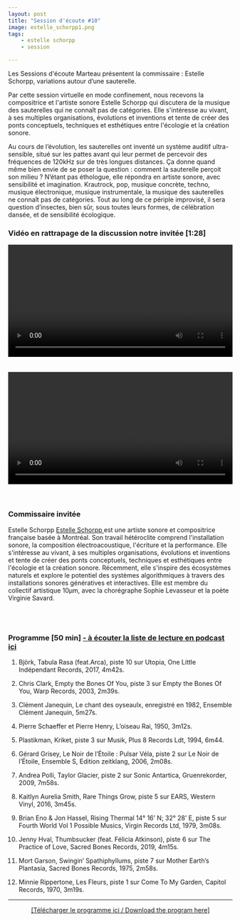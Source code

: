 ```yaml
---
layout: post
title: "Session d'écoute #10"
image: estelle_schorpp1.png
tags: 
    - estelle schorpp
    - session

---
```



Les Sessions d'écoute Marteau présentent la commissaire : Estelle Schorpp, variations autour d’une sauterelle.

Par cette session virtuelle en mode confinement, nous recevons la compositrice et l'artiste sonore Estelle Schorpp qui discutera de la musique des sauterelles qui ne connaît pas de catégories. Elle s'intéresse au vivant, à ses multiples organisations, évolutions et inventions et tente de créer des ponts conceptuels, techniques et esthétiques entre l'écologie et la création sonore. 

Au cours de l’évolution, les sauterelles ont inventé un système auditif ultra-sensible, situé sur les pattes avant qui leur permet de percevoir des fréquences de 120kHz sur de très longues distances. Ça donne quand même bien envie de se poser la question : comment la sauterelle perçoit son milieu ? N’étant pas éthologue, elle répondra en artiste sonore, avec sensibilité et imagination. Krautrock, pop, musique concrète, techno, musique électronique, musique instrumentale, la musique des sauterelles ne connaît pas de catégories. Tout au long de ce périple improvisé, il sera question d’insectes, bien sûr, sous toutes leurs formes, de célébration dansée, et de sensibilité écologique.
<br>

<!-- Video -->
    
### Vidéo en rattrapage de la discussion notre invitée  [1:28]

<!-- Video -->
<center>
<video width="100%" controls>
  <source src="https://vigliensoni.com/sessions-marteau/session-virtuelle/videos/session-10-stelle_schorpp.mp4#t=9" type="video/mp4">
  Your browser does not support HTML video.
</video>
</center>

<br>
<br>
<center>
<video width="100%" controls>
  <source src="https://www.dropbox.com/s/utwex3bjjgn6n8n/session-10-Estelle_Schorpp-zoom.mp4?dl=1" type="video/mp4">
  Your browser does not support HTML video.
</video>
</center>

<br>
<br>



### Commissaire invitée

Estelle Schorpp
<a href="https://estelleschorpp.com/" > Estelle Schorpp </a> est une artiste sonore et compositrice française basée à Montréal. Son travail hétéroclite comprend l'installation sonore, la composition électroacoustique, l'écriture et la performance. Elle s'intéresse au vivant, à ses multiples organisations, évolutions et inventions et tente de créer des ponts conceptuels, techniques et esthétiques entre l'écologie et la création sonore. Récemment, elle s'inspire des écosystèmes naturels et explore le potentiel des systèmes algorithmiques à travers des installations sonores génératives et interactives. Elle est membre du collectif artistique 10μm, avec la chorégraphe Sophie Levasseur et la poète Virginie Savard.


<br>
<br>

### Programme [50 min]  <a href="https://sessionsmarteau.com/musique/#podcasts">- à écouter la liste de lecture en podcast ici </a>


1. Björk, Tabula Rasa (feat.Arca), piste 10 sur Utopia, One Little Indépendant Records, 2017, 4m42s.

2. Chris Clark, Empty the Bones Of You, piste 3 sur Empty the Bones Of You, Warp Records, 2003, 2m39s. 

3. Clément Janequin, Le chant des oyseaulx, enregistré en 1982, Ensemble Clément Janequin, 5m27s. 

4. Pierre Schaeffer et Pierre Henry, L’oiseau Rai, 1950, 3m12s.

5. Plastikman, Kriket, piste 3 sur Musik, Plus 8 Records Ldt, 1994, 6m44.

6. Gérard Grisey, Le Noir de l’Étoile : Pulsar Véla, piste 2 sur Le Noir de l’Étoile, Ensemble S, Edition zeitklang, 2006, 2m08s.

7. Andrea Polli, Taylor Glacier, piste 2 sur Sonic Antartica, Gruenrekorder, 2009, 7m58s.

8. Kaitlyn Aurelia Smith, Rare Things Grow, piste 5 sur EARS, Western Vinyl, 2016, 3m45s.

9. Brian Eno & Jon Hassel, Rising Thermal 14° 16’ N; 32° 28’ E, piste 5 sur Fourth World Vol 1 Possible Musics, Virgin Records Ltd, 1979, 3m08s.

10. Jenny Hval, Thumbsucker (feat. Félicia Atkinson), piste 6 sur The Practice of Love, Sacred Bones Records, 2019, 4m15s.

11. Mort Garson, Swingin’ Spathiphyllums, piste 7 sur Mother Earth’s Plantasia, Sacred Bones Records, 1975, 2m58s.

12. Minnie Rippertone, Les Fleurs, piste 1 sur Come To My Garden, Capitol Records, 1970, 3m19s.




<hr>

<DIV align="center">
<a href="https://sessionsmarteau.com/uploads/session-010/program/Sessions-Marteau-010-Programme.pdf" download>[Télécharger le programme ici / Download the program here] </a>
</DIV>






